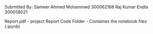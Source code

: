 Submitted By:
Sameer Ahmed Mohammed 300062168
Raj Kumar Endla 300058021


Report.pdf - project Report
Code Folder - Containes the  notebook files (.ipynb)
